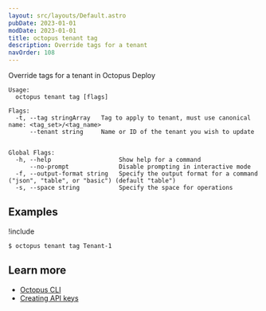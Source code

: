 ```yaml
---
layout: src/layouts/Default.astro
pubDate: 2023-01-01
modDate: 2023-01-01
title: octopus tenant tag
description: Override tags for a tenant
navOrder: 108
---
```


Override tags for a tenant in Octopus Deploy


```
Usage:
  octopus tenant tag [flags]

Flags:
  -t, --tag stringArray   Tag to apply to tenant, must use canonical name: <tag_set>/<tag_name>
      --tenant string     Name or ID of the tenant you wish to update


Global Flags:
  -h, --help                   Show help for a command
      --no-prompt              Disable prompting in interactive mode
  -f, --output-format string   Specify the output format for a command ("json", "table", or "basic") (default "table")
  -s, --space string           Specify the space for operations

```

## Examples

!include <samples-instance>


```
$ octopus tenant tag Tenant-1

```

## Learn more

- [Octopus CLI](/docs/octopus-rest-api/cli)
- [Creating API keys](/docs/octopus-rest-api/how-to-create-an-api-key)